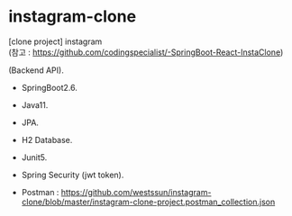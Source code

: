 # instagram-clone
[clone project] instagram   
(참고 : https://github.com/codingspecialist/-SpringBoot-React-InstaClone)

(Backend API).  
- SpringBoot2.6.  
- Java11.  
- JPA.  
- H2 Database.  
- Junit5.  
- Spring Security (jwt token).

 
- Postman : https://github.com/westssun/instagram-clone/blob/master/instagram-clone-project.postman_collection.json
